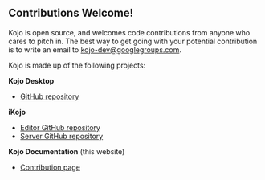 ## Contributions Welcome!
Kojo is open source, and welcomes code contributions from anyone who cares to pitch in. The best way to get going with your potential contribution is to write an email to kojo-dev@googlegroups.com. 

Kojo is made up of the following projects:

**Kojo Desktop**
* [GitHub repository](https://github.com/litan/kojo)

**iKojo**
* [Editor GitHub repository](https://github.com/litan/kojojs-editor)
* [Server GitHub repository](https://github.com/litan/kojojs-core)

**Kojo Documentation** (this website)  
* [Contribution page](contribute.html)


